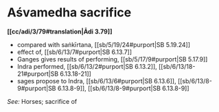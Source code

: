 # Aśvamedha sacrifice

**[[cc/adi/3/79#translation|Ādi 3.79]]**

* compared with saṅkīrtana, [[sb/5/19/24#purport|SB 5.19.24]]
* effect of, [[sb/6/13/7#purport|SB 6.13.7]]
* Ganges gives results of performing, [[sb/5/17/9#purport|SB 5.17.9]]
* Indra performed, [[sb/6/13/2#purport|SB 6.13.2]], [[sb/6/13/18-21#purport|SB 6.13.18-21]]
* sages propose to Indra, [[sb/6/13/6#purport|SB 6.13.6]], [[sb/6/13/8-9#purport|SB 6.13.8-9]], [[sb/6/13/8-9#purport|SB 6.13.8-9]]

*See:* Horses; sacrifice of
